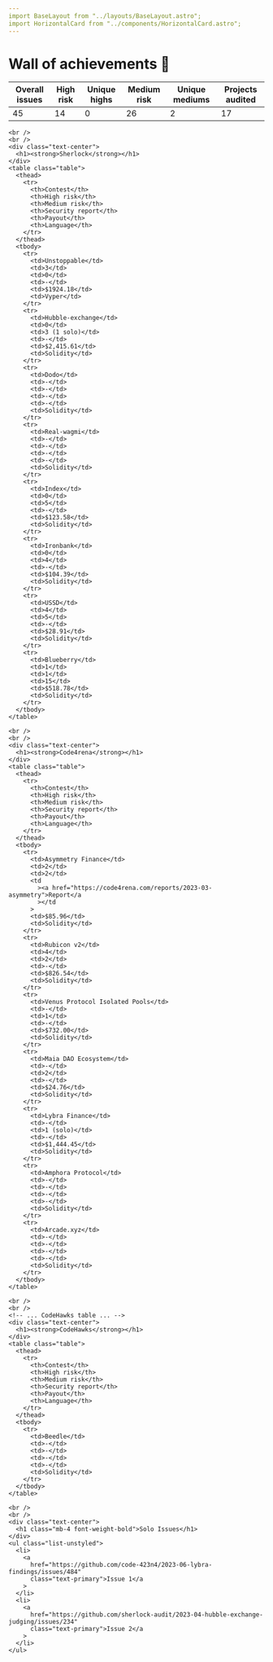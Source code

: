 ```yaml
---
import BaseLayout from "../layouts/BaseLayout.astro";
import HorizontalCard from "../components/HorizontalCard.astro";
---
```


<BaseLayout title="Projects" sideBarActiveItemID="Stats">
  <div class="container">
    <div class="text-center">
      <h1><strong>Wall of achievements 🥳</strong></h1>
    </div>
    <table class="table">
      <thead>
        <tr>
          <th><strong>Overall issues</strong></th>
          <th><strong>High risk</strong></th>
          <th><strong>Unique highs</strong></th>
          <th><strong>Medium risk</strong></th>
          <th><strong>Unique mediums</strong></th>
          <th><strong>Projects audited</strong></th>
        </tr>
      </thead>
      <tbody>
        <tr>
          <td>45</td>
          <td>14</td>
          <td>0</td>
          <td>26</td>
          <td>2</td>
          <td>17</td>
        </tr>
      </tbody>
    </table>

    <br />
    <br />
    <div class="text-center">
      <h1><strong>Sherlock</strong></h1>
    </div>
    <table class="table">
      <thead>
        <tr>
          <th>Contest</th>
          <th>High risk</th>
          <th>Medium risk</th>
          <th>Security report</th>
          <th>Payout</th>
          <th>Language</th>
        </tr>
      </thead>
      <tbody>
        <tr>
          <td>Unstoppable</td>
          <td>3</td>
          <td>0</td>
          <td>-</td>
          <td>$1924.18</td>
          <td>Vyper</td>
        </tr>
        <tr>
          <td>Hubble-exchange</td>
          <td>0</td>
          <td>3 (1 solo)</td>
          <td>-</td>
          <td>$2,415.61</td>
          <td>Solidity</td>
        </tr>
        <tr>
          <td>Dodo</td>
          <td>-</td>
          <td>-</td>
          <td>-</td>
          <td>-</td>
          <td>Solidity</td>
        </tr>
        <tr>
          <td>Real-wagmi</td>
          <td>-</td>
          <td>-</td>
          <td>-</td>
          <td>-</td>
          <td>Solidity</td>
        </tr>
        <tr>
          <td>Index</td>
          <td>0</td>
          <td>5</td>
          <td>-</td>
          <td>$123.58</td>
          <td>Solidity</td>
        </tr>
        <tr>
          <td>Ironbank</td>
          <td>0</td>
          <td>4</td>
          <td>-</td>
          <td>$104.39</td>
          <td>Solidity</td>
        </tr>
        <tr>
          <td>USSD</td>
          <td>4</td>
          <td>5</td>
          <td>-</td>
          <td>$28.91</td>
          <td>Solidity</td>
        </tr>
        <tr>
          <td>Blueberry</td>
          <td>1</td>
          <td>1</td>
          <td>15</td>
          <td>$518.78</td>
          <td>Solidity</td>
        </tr>
      </tbody>
    </table>

    <br />
    <br />
    <div class="text-center">
      <h1><strong>Code4rena</strong></h1>
    </div>
    <table class="table">
      <thead>
        <tr>
          <th>Contest</th>
          <th>High risk</th>
          <th>Medium risk</th>
          <th>Security report</th>
          <th>Payout</th>
          <th>Language</th>
        </tr>
      </thead>
      <tbody>
        <tr>
          <td>Asymmetry Finance</td>
          <td>2</td>
          <td>2</td>
          <td
            ><a href="https://code4rena.com/reports/2023-03-asymmetry">Report</a
            ></td
          >
          <td>$85.96</td>
          <td>Solidity</td>
        </tr>
        <tr>
          <td>Rubicon v2</td>
          <td>4</td>
          <td>2</td>
          <td>-</td>
          <td>$826.54</td>
          <td>Solidity</td>
        </tr>
        <tr>
          <td>Venus Protocol Isolated Pools</td>
          <td>-</td>
          <td>1</td>
          <td>-</td>
          <td>$732.00</td>
          <td>Solidity</td>
        </tr>
        <tr>
          <td>Maia DAO Ecosystem</td>
          <td>-</td>
          <td>2</td>
          <td>-</td>
          <td>$24.76</td>
          <td>Solidity</td>
        </tr>
        <tr>
          <td>Lybra Finance</td>
          <td>-</td>
          <td>1 (solo)</td>
          <td>-</td>
          <td>$1,444.45</td>
          <td>Solidity</td>
        </tr>
        <tr>
          <td>Amphora Protocol</td>
          <td>-</td>
          <td>-</td>
          <td>-</td>
          <td>-</td>
          <td>Solidity</td>
        </tr>
        <tr>
          <td>Arcade.xyz</td>
          <td>-</td>
          <td>-</td>
          <td>-</td>
          <td>-</td>
          <td>Solidity</td>
        </tr>
      </tbody>
    </table>

    <br />
    <br />
    <!-- ... CodeHawks table ... -->
    <div class="text-center">
      <h1><strong>CodeHawks</strong></h1>
    </div>
    <table class="table">
      <thead>
        <tr>
          <th>Contest</th>
          <th>High risk</th>
          <th>Medium risk</th>
          <th>Security report</th>
          <th>Payout</th>
          <th>Language</th>
        </tr>
      </thead>
      <tbody>
        <tr>
          <td>Beedle</td>
          <td>-</td>
          <td>-</td>
          <td>-</td>
          <td>-</td>
          <td>Solidity</td>
        </tr>
      </tbody>
    </table>

    <br />
    <br />
    <div class="text-center">
      <h1 class="mb-4 font-weight-bold">Solo Issues</h1>
    </div>
    <ul class="list-unstyled">
      <li>
        <a
          href="https://github.com/code-423n4/2023-06-lybra-findings/issues/484"
          class="text-primary">Issue 1</a
        >
      </li>
      <li>
        <a
          href="https://github.com/sherlock-audit/2023-04-hubble-exchange-judging/issues/234"
          class="text-primary">Issue 2</a
        >
      </li>
    </ul>
  </div>

  <style>
    /* Add the following CSS to style the links */
    .text-primary {
      color: white;
    }
  </style>
</BaseLayout>
